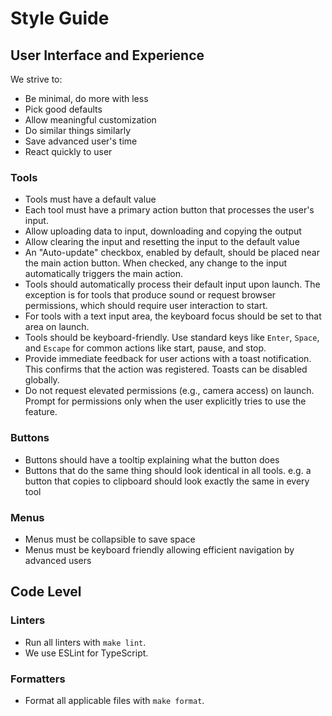 # Style Guide

## User Interface and Experience

We strive to:
* Be minimal, do more with less
* Pick good defaults
* Allow meaningful customization
* Do similar things similarly
* Save advanced user's time
* React quickly to user

### Tools

* Tools must have a default value
* Each tool must have a primary action button that processes the user's input.
* Allow uploading data to input, downloading and copying the output
* Allow clearing the input and resetting the input to the default value
* An "Auto-update" checkbox, enabled by default, should be placed near the main action button. When checked, any change to the input automatically triggers the main action.
* Tools should automatically process their default input upon launch. The exception is for tools that produce sound or request browser permissions, which should require user interaction to start.
* For tools with a text input area, the keyboard focus should be set to that area on launch.
* Tools should be keyboard-friendly. Use standard keys like `Enter`, `Space`, and `Escape` for common actions like start, pause, and stop.
* Provide immediate feedback for user actions with a toast notification. This confirms that the action was registered. Toasts can be disabled globally.
* Do not request elevated permissions (e.g., camera access) on launch. Prompt for permissions only when the user explicitly tries to use the feature.

### Buttons

* Buttons should have a tooltip explaining what the button does
* Buttons that do the same thing should look identical in all tools. e.g. a button that copies to clipboard should look exactly the same in every tool

### Menus

* Menus must be collapsible to save space
* Menus must be keyboard friendly allowing efficient navigation by advanced users

## Code Level

### Linters

*   Run all linters with `make lint`.
*   We use ESLint for TypeScript.

### Formatters

*   Format all applicable files with `make format`.
